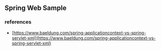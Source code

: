 ## Spring Web Sample








### references 
- [https://www.baeldung.com/spring-applicationcontext-vs-spring-servlet-xml](https://www.baeldung.com/spring-applicationcontext-vs-spring-servlet-xml)
